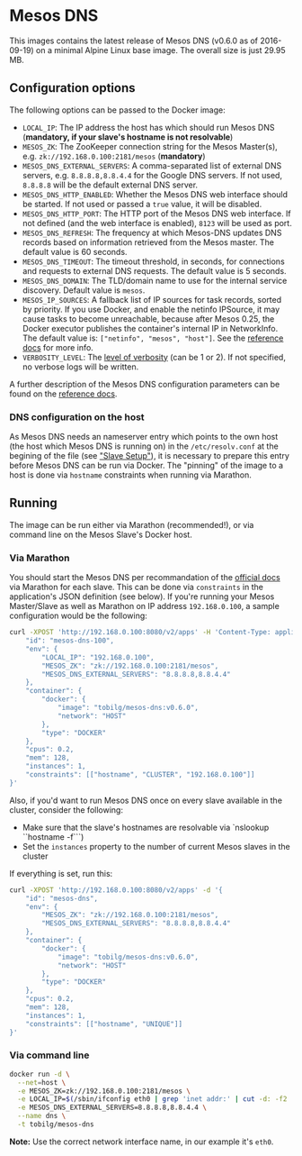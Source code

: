 # Mesos DNS
This images contains the latest release of Mesos DNS (v0.6.0 as of 2016-09-19) on a minimal Alpine Linux base image. The overall size is just 29.95 MB.

## Configuration options

The following options can be passed to the Docker image:

- `LOCAL_IP`: The IP address the host has which should run Mesos DNS (**mandatory, if your slave's hostname is not resolvable**)
- `MESOS_ZK`: The ZooKeeper connection string for the Mesos Master(s), e.g. `zk://192.168.0.100:2181/mesos`  (**mandatory**)
- `MESOS_DNS_EXTERNAL_SERVERS`: A comma-separated list of external DNS servers, e.g. `8.8.8.8,8.8.4.4` for the Google DNS servers. If not used, `8.8.8.8` will be the default external DNS server.
- `MESOS_DNS_HTTP_ENABLED`: Whether the Mesos DNS web interface should be started. If not used or passed a `true` value, it will be disabled.
- `MESOS_DNS_HTTP_PORT`: The HTTP port of the Mesos DNS web interface. If not defined (and the web interface is enabled), `8123` will be used as port.
- `MESOS_DNS_REFRESH`: The frequency at which Mesos-DNS updates DNS records based on information retrieved from the Mesos master. The default value is 60 seconds.
- `MESOS_DNS_TIMEOUT`: The timeout threshold, in seconds, for connections and requests to external DNS requests. The default value is 5 seconds.
- `MESOS_DNS_DOMAIN`: The TLD/domain name to use for the internal service discovery. Default value is `mesos`.
- `MESOS_IP_SOURCES`: A fallback list of IP sources for task records, sorted by priority. If you use Docker, and enable the netinfo IPSource, it may cause tasks to become unreachable, because after Mesos 0.25, the Docker executor publishes the container's internal IP in NetworkInfo. The default value is: `["netinfo", "mesos", "host"]`. See the [reference docs][conf] for more info.
- `VERBOSITY_LEVEL`: The [level of verbosity][verbose] (can be 1 or 2). If not specified, no verbose logs will be written.

A further description of the Mesos DNS configuration parameters can be found on the [reference docs][conf].

### DNS configuration on the host
As Mesos DNS needs an nameserver entry which points to the own host (the host which Mesos DNS is running on) in the `/etc/resolv.conf` at the begining of the file (see ["Slave Setup"][docs]), it is necessary to prepare this entry before Mesos DNS can be run via Docker.
The "pinning" of the image to a host is done via `hostname` constraints when running via Marathon. 

## Running
The image can be run either via Marathon (recommended!), or via command line on the Mesos Slave's Docker host.

### Via Marathon

You should start the Mesos DNS per recommandation of the [official docs][docs] via Marathon for each slave. This can be done via `constraints` in the application's JSON definition (see below). If you're running your Mesos Master/Slave as well as Marathon on IP address `192.168.0.100`,
a sample configuration would be the following:

```bash
curl -XPOST 'http://192.168.0.100:8080/v2/apps' -H 'Content-Type: application/json' -d '{
    "id": "mesos-dns-100",
    "env": {
        "LOCAL_IP": "192.168.0.100",
        "MESOS_ZK": "zk://192.168.0.100:2181/mesos",
        "MESOS_DNS_EXTERNAL_SERVERS": "8.8.8.8,8.8.4.4"
    },
    "container": {
        "docker": {
            "image": "tobilg/mesos-dns:v0.6.0",
            "network": "HOST"
        },
        "type": "DOCKER"
    },
    "cpus": 0.2,
    "mem": 128,
    "instances": 1,
	"constraints": [["hostname", "CLUSTER", "192.168.0.100"]]
}'
```

Also, if you'd want to run Mesos DNS once on every slave available in the cluster, consider the following:

* Make sure that the slave's hostnames are resolvable via `nslookup ``hostname -f```)
* Set the `instances` property to the number of current Mesos slaves in the cluster

If everything is set, run this:

```bash
curl -XPOST 'http://192.168.0.100:8080/v2/apps' -d '{
    "id": "mesos-dns",
    "env": {
        "MESOS_ZK": "zk://192.168.0.100:2181/mesos",
        "MESOS_DNS_EXTERNAL_SERVERS": "8.8.8.8,8.8.4.4"
    },
    "container": {
        "docker": {
            "image": "tobilg/mesos-dns:v0.6.0",
            "network": "HOST"
        },
        "type": "DOCKER"
    },
    "cpus": 0.2,
    "mem": 128,
    "instances": 1,
	"constraints": [["hostname", "UNIQUE"]]
}'
```

### Via command line

```bash
docker run -d \
  --net=host \
  -e MESOS_ZK=zk://192.168.0.100:2181/mesos \
  -e LOCAL_IP=$(/sbin/ifconfig eth0 | grep 'inet addr:' | cut -d: -f2 | awk '{ print $1}') \
  -e MESOS_DNS_EXTERNAL_SERVERS=8.8.8.8,8.8.4.4 \
  --name dns \
  -t tobilg/mesos-dns
```

**Note:**
Use the correct network interface name, in our example it's `eth0`.

[docs]: <http://mesosphere.github.io/mesos-dns/docs/>
[conf]: <http://mesosphere.github.io/mesos-dns/docs/configuration-parameters.html>
[verbose]: <http://mesosphere.github.io/mesos-dns/docs/faq.html>